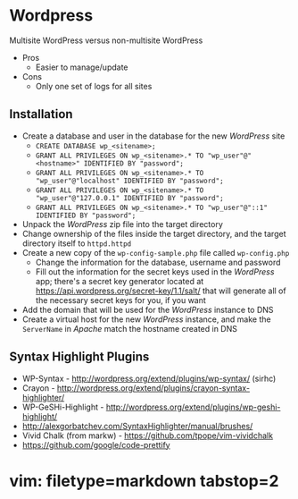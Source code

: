 # Wordpress #

Multisite WordPress versus non-multisite WordPress
- Pros
  - Easier to manage/update
- Cons
  - Only one set of logs for all sites

## Installation ##
- Create a database and user in the database for the new _WordPress_ site
  - `CREATE DATABASE wp_<sitename>;`
  - `GRANT ALL PRIVILEGES ON wp_<sitename>.* TO "wp_user"@"<hostname>"
    IDENTIFIED BY "password";`
  - `GRANT ALL PRIVILEGES ON wp_<sitename>.* TO "wp_user"@"localhost"
    IDENTIFIED BY "password";`
  - `GRANT ALL PRIVILEGES ON wp_<sitename>.* TO "wp_user"@"127.0.0.1"
    IDENTIFIED BY "password";`
  - `GRANT ALL PRIVILEGES ON wp_<sitename>.* TO "wp_user"@"::1"
    IDENTIFIED BY "password";`
- Unpack the _WordPress_ zip file into the target directory
- Change ownership of the files inside the target directory, and the target
  directory itself to `httpd.httpd`
- Create a new copy of the `wp-config-sample.php` file called `wp-config.php`
  - Change the information for the database, username and password
  - Fill out the information for the secret keys used in the _WordPress_ app;
    there's a secret key generator located at
    https://api.wordpress.org/secret-key/1.1/salt/ that will generate all of
    the necessary secret keys for you, if you want
- Add the domain that will be used for the _WordPress_ instance to DNS
- Create a virtual host for the new _WordPress_ instance, and make the
  `ServerName` in _Apache_ match the hostname created in DNS

## Syntax Highlight Plugins ##
- WP-Syntax - http://wordpress.org/extend/plugins/wp-syntax/ (sirhc)
- Crayon - http://wordpress.org/extend/plugins/crayon-syntax-highlighter/
- WP-GeSHi-Highlight - http://wordpress.org/extend/plugins/wp-geshi-highlight/
- http://alexgorbatchev.com/SyntaxHighlighter/manual/brushes/
- Vivid Chalk (from markw) - https://github.com/tpope/vim-vividchalk
- https://github.com/google/code-prettify

# vim: filetype=markdown tabstop=2
